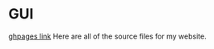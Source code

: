 # GUI
[ghpages link](http://tylerjbainbridge.github.io/GUI/scrabble.html)
Here are all of the source files for my website.  
